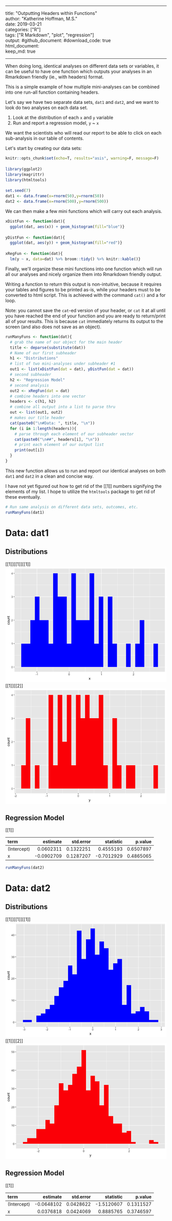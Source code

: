 ---	
title: "Outputting Headers within Functions"	
author: "Katherine Hoffman, M.S."	
date: 2019-03-21	
categories: ["R"]	
tags: ["R Markdown", "plot", "regression"] 	
output:	
  #github_document:	
  #download_code: true	
  html_document:	
    keep_md: true	

 ---	

<!-- **The code to create this document in Rmarkdown can be downloaded by clicking the upper right-hand corner button that says `Code`.** -->
When doing long, identical analyses on different data sets or variables, it can be useful to have one function which outputs your analyses in an Rmarkdown friendly (ie., with headers) format.

This is a simple example of how multiple mini-analyses can be combined into one run-all function containing headers.

Let's say we have two separate data sets, `dat1` and `dat2`, and we want to look do two analyses on each data set.

1.  Look at the distribution of each `x` and `y` variable
2.  Run and report a regression model, `y` ~ `x`

We want the scientists who will read our report to be able to click on each sub-analysis in our table of contents.

Let's start by creating our data sets:

``` r
knitr::opts_chunk$set(echo=T, results="asis", warning=F, message=F)

library(ggplot2)
library(magrittr)
library(htmltools)

set.seed(7)
dat1 <- data.frame(x=rnorm(50),y=rnorm(50))
dat2 <- data.frame(x=rnorm(500),y=rnorm(500))
```

We can then make a few mini functions which will carry out each analysis.

``` r
xDistFun <- function(dat){
  ggplot(dat, aes(x)) + geom_histogram(fill="blue")}

yDistFun <- function(dat){
  ggplot(dat, aes(y)) + geom_histogram(fill="red")}

xRegFun <- function(dat){
  lm(y ~ x, data=dat) %>% broom::tidy() %>% knitr::kable()}
```

Finally, we'll organize these mini functions into one function which will run all our analyses and nicely organize them into Rmarkdown friendly output.

Writing a function to return this output is non-intuitive, because it requires your tables and figures to be printed as-is, while your headers must to be converted to html script. This is achieved with the command `cat()` and a for loop.

Note: you cannot save the `cat`-ed version of your header, or `cat` it at all until you have reached the end of your function and you are ready to return/print all of your results. This is because `cat` immediately returns its output to the screen (and also does not save as an object).

``` r
runManyFuns <- function(dat){
  # grab the name of our object for the main header
  title <- deparse(substitute(dat)) 
  # Name of our first subheader
  h1 <- "Distributions" 
  # list of two mini-analyses under subheader #1
  out1 <- list(xDistFun(dat = dat), yDistFun(dat = dat))
  # second subheader
  h2 <- "Regression Model"
  # second analysis
  out2 <- xRegFun(dat = dat) 
  # combine headers into one vector
  headers <- c(h1, h2) 
  # combine all output into a list to parse thru
  out <- list(out1, out2) 
  # makes our title header
  cat(paste0("\n#Data: ", title, "\n")) 
  for (i in 1:length(headers)){ 
    # parse through each element of our subheader vector
    cat(paste0("\n##", headers[i], "\n")) 
    # print each element of our output list
    print(out[i])
  }
}
```

This new function allows us to run and report our identical analyses on both `dat1` and `dat2` in a clean and concise way.

I have not yet figured out how to get rid of the \[\[1\]\] numbers signifying the elements of my list. I hope to utilize the `htmltools` package to get rid of these eventually.

``` r
# Run same analysis on different data sets, outcomes, etc.
runManyFuns(dat1)
```

Data: dat1
==========

Distributions
-------------

\[\[1\]\]\[\[1\]\]\[\[1\]\] ![](headerFuns_blogpost_files/figure-markdown_github/unnamed-chunk-4-1.png) \[\[1\]\]\[\[2\]\] ![](headerFuns_blogpost_files/figure-markdown_github/unnamed-chunk-4-2.png)

Regression Model
----------------

\[\[1\]\]

| term        |    estimate|  std.error|   statistic|    p.value|
|:------------|-----------:|----------:|-----------:|----------:|
| (Intercept) |   0.0602311|  0.1322251|   0.4555193|  0.6507897|
| x           |  -0.0902709|  0.1287207|  -0.7012929|  0.4865065|

``` r
runManyFuns(dat2)
```

Data: dat2
==========

Distributions
-------------

\[\[1\]\]\[\[1\]\]\[\[1\]\] ![](headerFuns_blogpost_files/figure-markdown_github/unnamed-chunk-4-3.png) \[\[1\]\]\[\[2\]\] ![](headerFuns_blogpost_files/figure-markdown_github/unnamed-chunk-4-4.png)

Regression Model
----------------

\[\[1\]\]

| term        |    estimate|  std.error|   statistic|    p.value|
|:------------|-----------:|----------:|-----------:|----------:|
| (Intercept) |  -0.0648102|  0.0428622|  -1.5120607|  0.1311527|
| x           |   0.0376818|  0.0424069|   0.8885765|  0.3746597|
